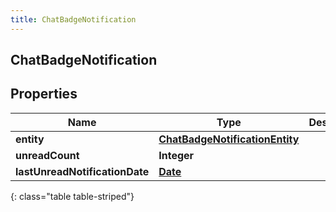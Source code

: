 ```yaml
---
title: ChatBadgeNotification
---
```

## ChatBadgeNotification


## Properties

| Name | Type | Description | Notes |
| ------------ | ------------- | ------------- | ------------- |
| **entity** | [**ChatBadgeNotificationEntity**](ChatBadgeNotificationEntity.html) |  |  [optional] |
| **unreadCount** | **Integer** |  |  [optional] |
| **lastUnreadNotificationDate** | [**Date**](Date.html) |  |  [optional] |
{: class="table table-striped"}




